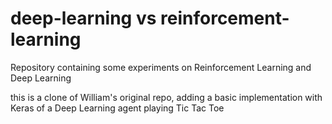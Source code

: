 # deep-learning vs reinforcement-learning

Repository containing some experiments on Reinforcement Learning and Deep Learning

this is a clone of William's original repo, adding a basic implementation with Keras of a Deep Learning agent playing Tic Tac Toe


